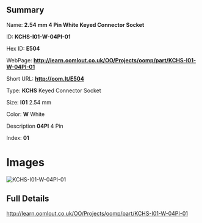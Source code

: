 

## Summary
 
Name: __2.54 mm 4 Pin White Keyed Connector Socket__

ID: __KCHS-I01-W-04PI-01__

Hex ID: __E504__

WebPage: __http://learn.oomlout.co.uk/OO/Projects/oomp/part/KCHS-I01-W-04PI-01__

Short URL: __http://oom.lt/E504__


Type: __KCHS__ Keyed Connector Socket 

Size: __I01__ 2.54 mm 

Color: __W__ White 

Description __04PI__ 4 Pin 

Index: __01__


 # Images
![KCHS-I01-W-04PI-01](http://oomlout.com/oomp-gen/parts/KCHS-I01-W-04PI-01/KCHS-I01-W-04PI-01_420.jpg)



 ## Full Details

 http://learn.oomlout.co.uk/OO/Projects/oomp/part/KCHS-I01-W-04PI-01














